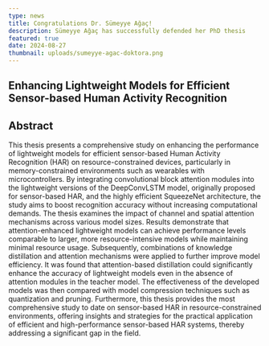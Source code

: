 ```yaml
---
type: news
title: Congratulations Dr. Sümeyye Ağaç!
description: Sümeyye Ağaç has successfully defended her PhD thesis
featured: true
date: 2024-08-27
thumbnail: uploads/sumeyye-agac-doktora.png
---
```

## Enhancing Lightweight Models for Efficient Sensor-based Human Activity Recognition

## Abstract

This thesis presents a comprehensive study on enhancing the performance of lightweight models for efficient sensor-based Human Activity Recognition (HAR) on resource-constrained devices, particularly in memory-constrained environments such as wearables with microcontrollers. By integrating convolutional block attention modules into the lightweight versions of the DeepConvLSTM model, originally proposed for sensor-based HAR, and the highly efficient SqueezeNet architecture, the study aims to boost recognition accuracy without increasing computational demands. The thesis examines the impact of channel and spatial attention mechanisms across various model sizes. Results demonstrate that attention-enhanced lightweight models can achieve performance levels comparable to larger, more resource-intensive models while maintaining minimal resource usage. Subsequently, combinations of knowledge distillation and attention mechanisms were applied to further improve model efficiency. It was found that attention-based distillation could significantly enhance the accuracy of lightweight models even in the absence of attention modules in the teacher model. The effectiveness of the developed models was then compared with model compression techniques such as quantization and pruning. Furthermore, this thesis provides the most comprehensive study to date on sensor-based HAR in resource-constrained environments, offering insights and strategies for the practical application of efficient and high-performance sensor-based HAR systems, thereby addressing a significant gap in the field.
